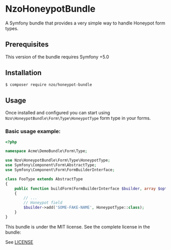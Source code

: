 # NzoHoneypotBundle

A Symfony bundle that provides a very simple way to handle Honeypot form types.

## Prerequisites
This version of the bundle requires Symfony  +5.0

## Installation

```bash
$ composer require nzo/honeypot-bundle
```
    
## Usage

Once installed and configured you can start using `Nzo\HoneypotBundle\Form\Type\HoneypotType`
form type in your forms.

### Basic usage example:

```php
<?php

namespace Acme\DemoBundle\Form\Type;

use Nzo\HoneypotBundle\Form\Type\HoneypotType;
use Symfony\Component\Form\AbstractType;
use Symfony\Component\Form\FormBuilderInterface;

class FooType extends AbstractType
{
    public function buildForm(FormBuilderInterface $builder, array $options)
    {
        // ...
        // Honeypot field
        $builder->add('SOME-FAKE-NAME', HoneypotType::class);
    }
}
```

This bundle is under the MIT license. See the complete license in the bundle:

See [LICENSE](https://github.com/nayzo/NzoHoneypotBundle/tree/master/LICENSE)
